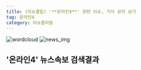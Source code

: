 ```yaml
---
title: (이슈클립) '**온라인4**' 관련 이슈, 기사 모아 보기
tag: 온라인4
category: 이슈클리핑
---
```

![wordcloud](https://s3.ap-northeast-2.amazonaws.com/lyrics101-wordcloud/2018-09-26-1537934888.png)
![news_img](https://user-images.githubusercontent.com/42597476/44507050-1206f400-a6e4-11e8-8d98-7ffbfebb353f.png)
## **'**온라인4**'** 뉴스속보 검색결과

